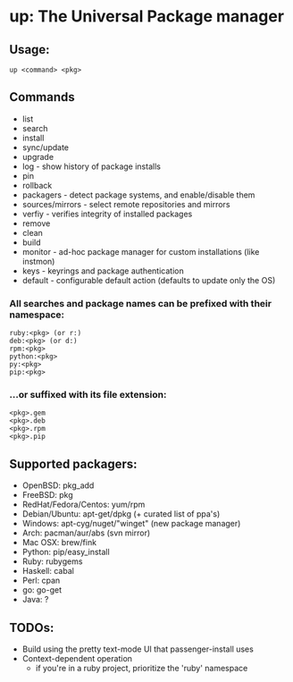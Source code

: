 # up: The Universal Package manager

## Usage:

```
up <command> <pkg>
```

## Commands

* list
* search
* install
* sync/update
* upgrade
* log - show history of package installs 
* pin
* rollback
* packagers - detect package systems, and enable/disable them
* sources/mirrors - select remote repositories and mirrors
* verfiy - verifies integrity of installed packages
* remove
* clean
* build
* monitor - ad-hoc package manager for custom installations (like instmon)
* keys - keyrings and package authentication
* default - configurable default action (defaults to update only the OS)

### All searches and package names can be prefixed with their namespace:

```
ruby:<pkg> (or r:)
deb:<pkg> (or d:)
rpm:<pkg>
python:<pkg>
py:<pkg>
pip:<pkg>
```

### ...or suffixed with its file extension:

```
<pkg>.gem
<pkg>.deb
<pkg>.rpm
<pkg>.pip
```

## Supported packagers:

* OpenBSD: pkg_add
* FreeBSD: pkg
* RedHat/Fedora/Centos: yum/rpm
* Debian/Ubuntu: apt-get/dpkg (+ curated list of ppa's)
* Windows: apt-cyg/nuget/"winget" (new package manager)
* Arch: pacman/aur/abs (svn mirror)
* Mac OSX: brew/fink
* Python: pip/easy_install
* Ruby: rubygems
* Haskell: cabal
* Perl: cpan
* go: go-get
* Java: ?


## TODOs:

* Build using the pretty text-mode UI that passenger-install uses
* Context-dependent operation
  * if you're in a ruby project, prioritize the 'ruby' namespace
